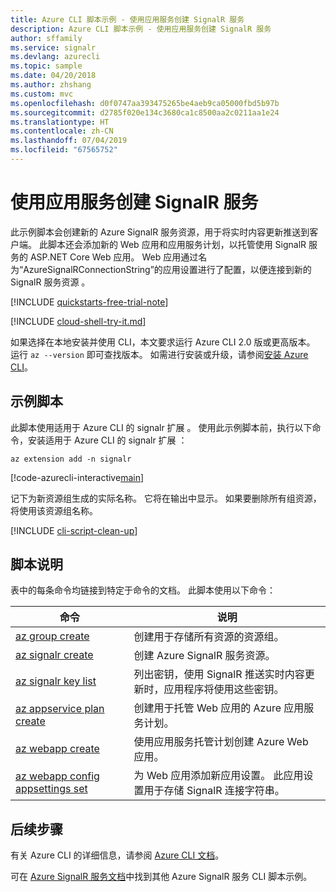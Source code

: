 ```yaml
---
title: Azure CLI 脚本示例 - 使用应用服务创建 SignalR 服务
description: Azure CLI 脚本示例 - 使用应用服务创建 SignalR 服务
author: sffamily
ms.service: signalr
ms.devlang: azurecli
ms.topic: sample
ms.date: 04/20/2018
ms.author: zhshang
ms.custom: mvc
ms.openlocfilehash: d0f0747aa393475265be4aeb9ca05000fbd5b97b
ms.sourcegitcommit: d2785f020e134c3680ca1c8500aa2c0211aa1e24
ms.translationtype: HT
ms.contentlocale: zh-CN
ms.lasthandoff: 07/04/2019
ms.locfileid: "67565752"
---
```

# <a name="create-a-signalr-service-with-an-app-service"></a>使用应用服务创建 SignalR 服务

此示例脚本会创建新的 Azure SignalR 服务资源，用于将实时内容更新推送到客户端。 此脚本还会添加新的 Web 应用和应用服务计划，以托管使用 SignalR 服务的 ASP.NET Core Web 应用。 Web 应用通过名为“AzureSignalRConnectionString”的应用设置进行了配置，以便连接到新的 SignalR 服务资源  。

[!INCLUDE [quickstarts-free-trial-note](../../../includes/quickstarts-free-trial-note.md)]

[!INCLUDE [cloud-shell-try-it.md](../../../includes/cloud-shell-try-it.md)]

如果选择在本地安装并使用 CLI，本文要求运行 Azure CLI 2.0 版或更高版本。 运行 `az --version` 即可查找版本。 如需进行安装或升级，请参阅[安装 Azure CLI]( /cli/azure/install-azure-cli)。 

## <a name="sample-script"></a>示例脚本

此脚本使用适用于 Azure CLI 的 signalr 扩展  。 使用此示例脚本前，执行以下命令，安装适用于 Azure CLI 的 signalr 扩展  ：

```azurecli-interactive
az extension add -n signalr
```

[!code-azurecli-interactive[main](../../../cli_scripts/azure-signalr/create-signalr-with-app-service/create-signalr-with-app-service.sh "Create a new Azure SignalR Service and Web App")]

记下为新资源组生成的实际名称。 它将在输出中显示。 如果要删除所有组资源，将使用该资源组名称。

[!INCLUDE [cli-script-clean-up](../../../includes/cli-script-clean-up.md)]

## <a name="script-explanation"></a>脚本说明

表中的每条命令均链接到特定于命令的文档。 此脚本使用以下命令：

| 命令 | 说明 |
|---|---|
| [az group create](/cli/azure/group#az-group-create) | 创建用于存储所有资源的资源组。 |
| [az signalr create](/cli/azure/signalr#az-signalr-create) | 创建 Azure SignalR 服务资源。 |
| [az signalr key list](/cli/azure/signalr/key#az-signalr-key-list) | 列出密钥，使用 SignalR 推送实时内容更新时，应用程序将使用这些密钥。 |
| [az appservice plan create](/cli/azure/appservice/plan#az-appservice-plan-create) | 创建用于托管 Web 应用的 Azure 应用服务计划。 |
| [az webapp create](/cli/azure/webapp#az-webapp-create) | 使用应用服务托管计划创建 Azure Web 应用。 |
| [az webapp config appsettings set](/cli/azure/webapp/config/appsettings#az-webapp-config-appsettings-set) | 为 Web 应用添加新应用设置。 此应用设置用于存储 SignalR 连接字符串。 |

## <a name="next-steps"></a>后续步骤

有关 Azure CLI 的详细信息，请参阅 [Azure CLI 文档](/cli/azure)。

可在 [Azure SignalR 服务文档](../signalr-reference-cli.md)中找到其他 Azure SignalR 服务 CLI 脚本示例。
